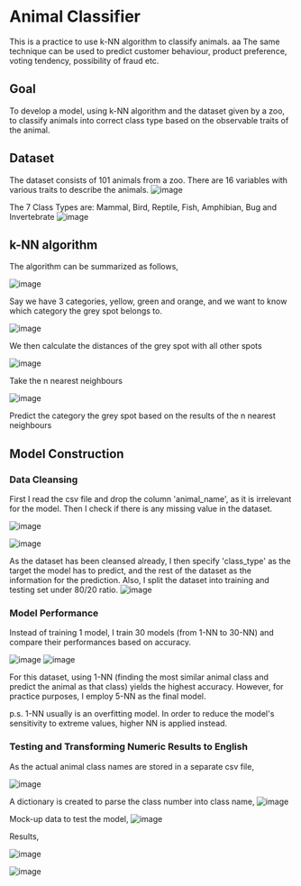 # Animal Classifier

This is a practice to use k-NN algorithm to classify animals.
aa
The same technique can be used to predict customer behaviour, product preference, voting tendency, possibility of fraud etc.

## **Goal**
To develop a model, using k-NN algorithm and the dataset given by a zoo, to classify animals into correct class type based on the observable traits of the animal.

## **Dataset**
The dataset consists of 101 animals from a zoo. There are 16 variables with various traits to describe the animals.
![image](https://user-images.githubusercontent.com/80243823/122639281-9d6e9100-d12b-11eb-91ba-25b8156122ce.png)

The 7 Class Types are: Mammal, Bird, Reptile, Fish, Amphibian, Bug and Invertebrate
![image](https://user-images.githubusercontent.com/80243823/122639347-ea526780-d12b-11eb-968a-b404ec45fe25.png)

## **k-NN algorithm**
The algorithm can be summarized as follows,

![image](https://user-images.githubusercontent.com/80243823/122639675-bed07c80-d12d-11eb-94e4-efa2135d8826.png)

Say we have 3 categories, yellow, green and orange, and we want to know which category the grey spot belongs to.

![image](https://user-images.githubusercontent.com/80243823/122639716-03f4ae80-d12e-11eb-88f2-76b45ddbe7ae.png)

We then calculate the distances of the grey spot with all other spots

![image](https://user-images.githubusercontent.com/80243823/122639739-2be41200-d12e-11eb-949d-dd2d85f120b6.png)

Take the n nearest neighbours

![image](https://user-images.githubusercontent.com/80243823/122639781-63eb5500-d12e-11eb-9725-267fadb3a93f.png)

Predict the category the grey spot based on the results of the n nearest neighbours

## **Model Construction**

### **Data Cleansing**

First I read the csv file and drop the column 'animal_name', as it is irrelevant for the model. Then I check if there is any missing value in the dataset.

![image](https://user-images.githubusercontent.com/80243823/122639875-01df1f80-d12f-11eb-8024-4d0dabfd4856.png)

![image](https://user-images.githubusercontent.com/80243823/122639958-67cba700-d12f-11eb-99ff-c1487e586ded.png)

As the dataset has been cleansed already, I then specify 'class_type' as the target the model has to predict, and the rest of the dataset as the information for the prediction.
Also, I split the dataset into training and testing set under 80/20 ratio.
![image](https://user-images.githubusercontent.com/80243823/122640117-40290e80-d130-11eb-83f0-1adcaec81112.png)


### **Model Performance**

Instead of training 1 model, I train 30 models (from 1-NN to 30-NN) and compare their performances based on accuracy.

![image](https://user-images.githubusercontent.com/80243823/122640198-b9c0fc80-d130-11eb-9f3b-d129b2cfd24c.png)
![image](https://user-images.githubusercontent.com/80243823/122640208-c80f1880-d130-11eb-8fbc-0f04f020550d.png)

For this dataset, using 1-NN (finding the most similar animal class and predict the animal as that class) yields the highest accuracy.
However, for practice purposes, I employ 5-NN as the final model.

p.s. 1-NN usually is an overfitting model. In order to reduce the model's sensitivity to extreme values, higher NN is applied instead.

### **Testing and Transforming Numeric Results to English**

As the actual animal class names are stored in a separate csv file, 

![image](https://user-images.githubusercontent.com/80243823/122639347-ea526780-d12b-11eb-968a-b404ec45fe25.png)

A dictionary is created to parse the class number into class name,
![image](https://user-images.githubusercontent.com/80243823/122642146-7c15a100-d13b-11eb-8301-f778b6c1b00d.png)

Mock-up data to test the model,
![image](https://user-images.githubusercontent.com/80243823/122642291-4329fc00-d13c-11eb-8818-c2320e1005d7.png)

Results,

![image](https://user-images.githubusercontent.com/80243823/122642339-9734e080-d13c-11eb-8aa5-50a27ee0ba9f.png)

![image](https://user-images.githubusercontent.com/80243823/122642347-a025b200-d13c-11eb-973b-e1b4e5e9cfc2.png)
